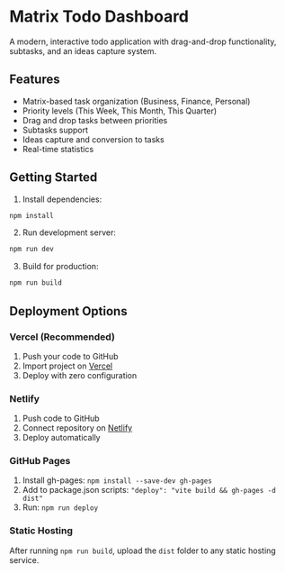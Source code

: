 # Matrix Todo Dashboard

A modern, interactive todo application with drag-and-drop functionality, subtasks, and an ideas capture system.

## Features

- Matrix-based task organization (Business, Finance, Personal)
- Priority levels (This Week, This Month, This Quarter)
- Drag and drop tasks between priorities
- Subtasks support
- Ideas capture and conversion to tasks
- Real-time statistics

## Getting Started

1. Install dependencies:
```bash
npm install
```

2. Run development server:
```bash
npm run dev
```

3. Build for production:
```bash
npm run build
```

## Deployment Options

### Vercel (Recommended)
1. Push your code to GitHub
2. Import project on [Vercel](https://vercel.com)
3. Deploy with zero configuration

### Netlify
1. Push code to GitHub
2. Connect repository on [Netlify](https://netlify.com)
3. Deploy automatically

### GitHub Pages
1. Install gh-pages: `npm install --save-dev gh-pages`
2. Add to package.json scripts: `"deploy": "vite build && gh-pages -d dist"`
3. Run: `npm run deploy`

### Static Hosting
After running `npm run build`, upload the `dist` folder to any static hosting service.